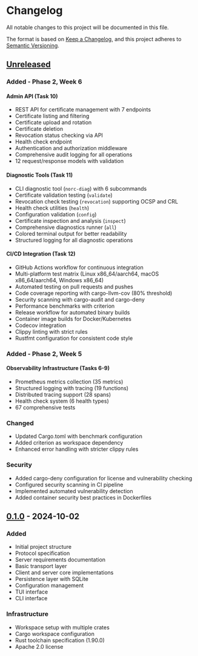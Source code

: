 # Changelog

All notable changes to this project will be documented in this file.

The format is based on [Keep a Changelog](https://keepachangelog.com/en/1.0.0/),
and this project adheres to [Semantic Versioning](https://semver.org/spec/v2.0.0.html).

## [Unreleased]

### Added - Phase 2, Week 6

#### Admin API (Task 10)
- REST API for certificate management with 7 endpoints
- Certificate listing and filtering
- Certificate upload and rotation
- Certificate deletion
- Revocation status checking via API
- Health check endpoint
- Authentication and authorization middleware
- Comprehensive audit logging for all operations
- 12 request/response models with validation

#### Diagnostic Tools (Task 11)
- CLI diagnostic tool (`norc-diag`) with 6 subcommands
- Certificate validation testing (`validate`)
- Revocation check testing (`revocation`) supporting OCSP and CRL
- Health check utilities (`health`)
- Configuration validation (`config`)
- Certificate inspection and analysis (`inspect`)
- Comprehensive diagnostics runner (`all`)
- Colored terminal output for better readability
- Structured logging for all diagnostic operations

#### CI/CD Integration (Task 12)
- GitHub Actions workflow for continuous integration
- Multi-platform test matrix (Linux x86_64/aarch64, macOS x86_64/aarch64, Windows x86_64)
- Automated testing on pull requests and pushes
- Code coverage reporting with cargo-llvm-cov (80% threshold)
- Security scanning with cargo-audit and cargo-deny
- Performance benchmarks with criterion
- Release workflow for automated binary builds
- Container image builds for Docker/Kubernetes
- Codecov integration
- Clippy linting with strict rules
- Rustfmt configuration for consistent code style

### Added - Phase 2, Week 5

#### Observability Infrastructure (Tasks 6-9)
- Prometheus metrics collection (35 metrics)
- Structured logging with tracing (19 functions)
- Distributed tracing support (28 spans)
- Health check system (6 health types)
- 67 comprehensive tests

### Changed
- Updated Cargo.toml with benchmark configuration
- Added criterion as workspace dependency
- Enhanced error handling with stricter clippy rules

### Security
- Added cargo-deny configuration for license and vulnerability checking
- Configured security scanning in CI pipeline
- Implemented automated vulnerability detection
- Added container security best practices in Dockerfiles

## [0.1.0] - 2024-10-02

### Added
- Initial project structure
- Protocol specification
- Server requirements documentation
- Basic transport layer
- Client and server core implementations
- Persistence layer with SQLite
- Configuration management
- TUI interface
- CLI interface

### Infrastructure
- Workspace setup with multiple crates
- Cargo workspace configuration
- Rust toolchain specification (1.90.0)
- Apache 2.0 license

[Unreleased]: https://github.com/NavaTron/norc/compare/v0.1.0...HEAD
[0.1.0]: https://github.com/NavaTron/norc/releases/tag/v0.1.0
